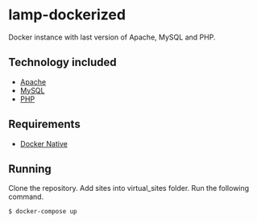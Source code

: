 # lamp-dockerized
Docker instance with last version of Apache, MySQL and PHP.

## Technology included

* [Apache](httpa://httpd.apache.org)
* [MySQL](httpa://www.mysql.com)
* [PHP](httpa://php.net)

## Requirements

* [Docker Native](https://www.docker.com/products/overview)

## Running

Clone the repository.
Add sites into virtual_sites folder.
Run the following command.

```sh
$ docker-compose up
```
